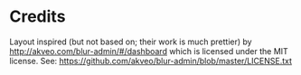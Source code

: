 # Credits

Layout inspired (but not based on; their work is much prettier) by http://akveo.com/blur-admin/#/dashboard which is licensed under the MIT license. See: https://github.com/akveo/blur-admin/blob/master/LICENSE.txt

